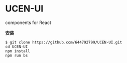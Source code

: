 # UCEN-UI
components for React

**安装**
```
$ git clone https://github.com/644792799/UCEN-UI.git
cd UCEN-UI
npm install
npm run bs
```
